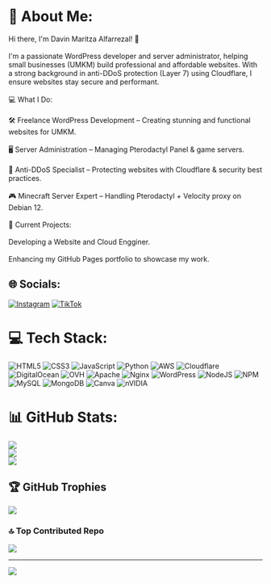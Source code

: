 # 💫 About Me:
Hi there, I'm Davin Maritza Alfarrezal! 👋<br><br>I'm a passionate WordPress developer and server administrator, helping small businesses (UMKM) build professional and affordable websites. With a strong background in anti-DDoS protection (Layer 7) using Cloudflare, I ensure websites stay secure and performant.<br><br>💻 What I Do:<br><br>🛠 Freelance WordPress Development – Creating stunning and functional websites for UMKM.<br><br>🖥 Server Administration – Managing Pterodactyl Panel & game servers.<br><br>🔐 Anti-DDoS Specialist – Protecting websites with Cloudflare & security best practices.<br><br>🎮 Minecraft Server Expert – Handling Pterodactyl + Velocity proxy on Debian 12.<br><br>🚀 Current Projects:<br><br>Developing a Website and Cloud Engginer.<br><br>Enhancing my GitHub Pages portfolio to showcase my work.<br>


## 🌐 Socials:
[![Instagram](https://img.shields.io/badge/Instagram-%23E4405F.svg?logo=Instagram&logoColor=white)](https://instagram.com/daginnphile) [![TikTok](https://img.shields.io/badge/TikTok-%23000000.svg?logo=TikTok&logoColor=white)](https://tiktok.com/@davinphile) 

# 💻 Tech Stack:
![HTML5](https://img.shields.io/badge/html5-%23E34F26.svg?style=for-the-badge&logo=html5&logoColor=white) ![CSS3](https://img.shields.io/badge/css3-%231572B6.svg?style=for-the-badge&logo=css3&logoColor=white) ![JavaScript](https://img.shields.io/badge/javascript-%23323330.svg?style=for-the-badge&logo=javascript&logoColor=%23F7DF1E) ![Python](https://img.shields.io/badge/python-3670A0?style=for-the-badge&logo=python&logoColor=ffdd54) ![AWS](https://img.shields.io/badge/AWS-%23FF9900.svg?style=for-the-badge&logo=amazon-aws&logoColor=white) ![Cloudflare](https://img.shields.io/badge/Cloudflare-F38020?style=for-the-badge&logo=Cloudflare&logoColor=white) ![DigitalOcean](https://img.shields.io/badge/DigitalOcean-%230167ff.svg?style=for-the-badge&logo=digitalOcean&logoColor=white) ![OVH](https://img.shields.io/badge/ovh-%23123F6D.svg?style=for-the-badge&logo=ovh&logoColor=#123F6D) ![Apache](https://img.shields.io/badge/apache-%23D42029.svg?style=for-the-badge&logo=apache&logoColor=white) ![Nginx](https://img.shields.io/badge/nginx-%23009639.svg?style=for-the-badge&logo=nginx&logoColor=white) ![WordPress](https://img.shields.io/badge/WordPress-%23117AC9.svg?style=for-the-badge&logo=WordPress&logoColor=white) ![NodeJS](https://img.shields.io/badge/node.js-6DA55F?style=for-the-badge&logo=node.js&logoColor=white) ![NPM](https://img.shields.io/badge/NPM-%23CB3837.svg?style=for-the-badge&logo=npm&logoColor=white) ![MySQL](https://img.shields.io/badge/mysql-4479A1.svg?style=for-the-badge&logo=mysql&logoColor=white) ![MongoDB](https://img.shields.io/badge/MongoDB-%234ea94b.svg?style=for-the-badge&logo=mongodb&logoColor=white) ![Canva](https://img.shields.io/badge/Canva-%2300C4CC.svg?style=for-the-badge&logo=Canva&logoColor=white) ![nVIDIA](https://img.shields.io/badge/nVIDIA-%2376B900.svg?style=for-the-badge&logo=nVIDIA&logoColor=white)
# 📊 GitHub Stats:
![](https://github-readme-stats.vercel.app/api?username=davinclouds&theme=dark&hide_border=false&include_all_commits=false&count_private=false)<br/>
![](https://nirzak-streak-stats.vercel.app/?user=davinclouds&theme=dark&hide_border=false)<br/>
![](https://github-readme-stats.vercel.app/api/top-langs/?username=davinclouds&theme=dark&hide_border=false&include_all_commits=false&count_private=false&layout=compact)

## 🏆 GitHub Trophies
![](https://github-profile-trophy.vercel.app/?username=davinclouds&theme=radical&no-frame=false&no-bg=true&margin-w=4)

### 🔝 Top Contributed Repo
![](https://github-contributor-stats.vercel.app/api?username=davinclouds&limit=5&theme=dark&combine_all_yearly_contributions=true)

---
[![](https://visitcount.itsvg.in/api?id=davinclouds&icon=8&color=12)](https://visitcount.itsvg.in)

<!-- Proudly created with GPRM ( https://gprm.itsvg.in ) -->
